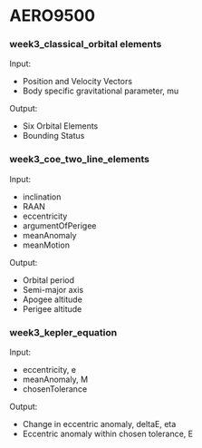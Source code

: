 # AERO9500

### week3_classical_orbital elements
Input: 
- Position and Velocity Vectors
- Body specific gravitational parameter, mu

Output:
- Six Orbital Elements
- Bounding Status

### week3_coe_two_line_elements
Input:
- inclination
- RAAN
- eccentricity
- argumentOfPerigee
- meanAnomaly
- meanMotion

Output:
- Orbital period
- Semi-major axis
- Apogee altitude
- Perigee altitude

### week3_kepler_equation
Input:
- eccentricity, e
- meanAnomaly, M
- chosenTolerance

Output:
- Change in eccentric anomaly, deltaE, eta
- Eccentric anomaly within chosen tolerance, E